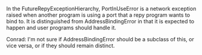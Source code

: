 In the FutureRepyExceptionHierarchy, PortInUseError is a network exception raised when another program is using a port that a repy program wants to bind to. It is distinguished from AddressBindingError in that it is expected to happen and user programs should handle it.

Conrad: I'm not sure if AddressBindingError should be a subclass of this, or vice versa, or if they should remain distinct.